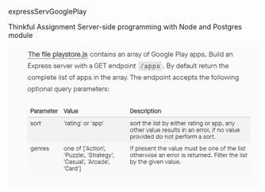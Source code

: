 expressServGooglePlay

Thinkful Assignment
Server-side programming with Node and Postgres module

![Assignment requirements screenshot](/expressServGooglePlayAssignmentInfo.png)